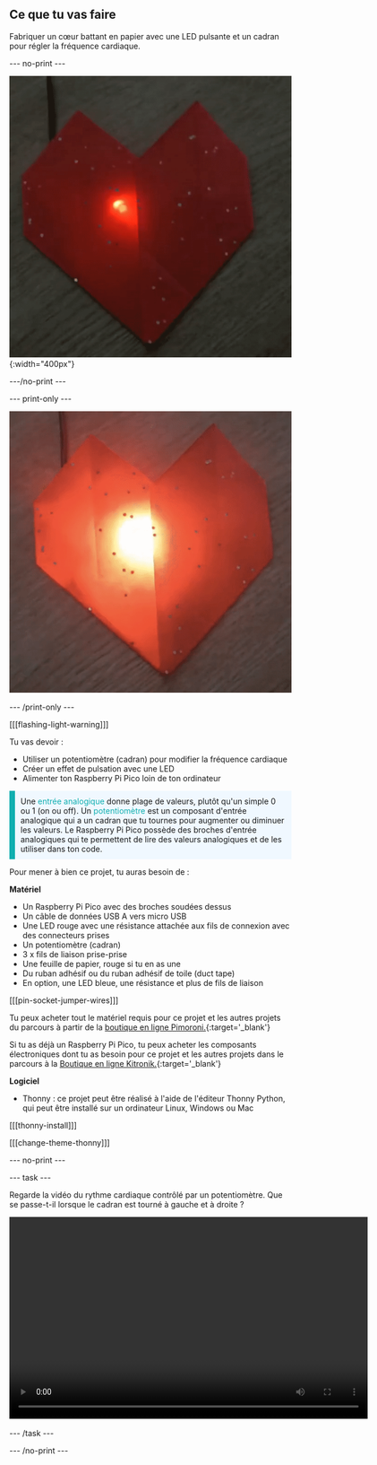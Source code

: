 ## Ce que tu vas faire

Fabriquer un cœur battant en papier avec une LED pulsante et un cadran pour régler la fréquence cardiaque.

--- no-print ---

![Une image animée montrant un cœur en origami rouge avec une LED rouge clignotante à l'intérieur des plis.](images/heartbeat.gif){:width="400px"}

---/no-print ---

--- print-only ---

![Une image montrant un cœur en origami rouge avec une LED rouge clignotante à l'intérieur des plis.](images/heart-static.png)

--- /print-only ---

[[[flashing-light-warning]]]

Tu vas devoir :
+ Utiliser un potentiomètre (cadran) pour modifier la fréquence cardiaque
+ Créer un effet de pulsation avec une LED
+ Alimenter ton Raspberry Pi Pico loin de ton ordinateur

<p style="border-left: solid; border-width:10px; border-color: #0faeb0; background-color: aliceblue; padding: 10px;">
Une <span style="color: #0faeb0">entrée analogique</span> donne plage de valeurs, plutôt qu'un simple 0 ou 1 (on ou off). Un <span style="color: #0faeb0">potentiomètre </span> est un composant d'entrée analogique qui a un cadran que tu tournes pour augmenter ou diminuer les valeurs. Le Raspberry Pi Pico possède des broches d'entrée analogiques qui te permettent de lire des valeurs analogiques et de les utiliser dans ton code. 
</p>

Pour mener à bien ce projet, tu auras besoin de :

**Matériel**

+ Un Raspberry Pi Pico avec des broches soudées dessus
+ Un câble de données USB A vers micro USB
+ Une LED rouge avec une résistance attachée aux fils de connexion avec des connecteurs prises
+ Un potentiomètre (cadran)
+ 3 x fils de liaison prise-prise
+ Une feuille de papier, rouge si tu en as une
+ Du ruban adhésif ou du ruban adhésif de toile (duct tape)
+ En option, une LED bleue, une résistance et plus de fils de liaison

[[[pin-socket-jumper-wires]]]

Tu peux acheter tout le matériel requis pour ce projet et les autres projets du parcours à partir de la [boutique en ligne Pimoroni.](https://shop.pimoroni.com/products/pico-intro-kit?variant=39893512945747){:target='_blank'}

Si tu as déjà un Raspberry Pi Pico, tu peux acheter les composants électroniques dont tu as besoin pour ce projet et les autres projets dans le parcours à la [Boutique en ligne Kitronik.](https://kitronik.co.uk/products/5343-raspberry-pi-foundation-pico-pathway-pack){:target='_blank'}

**Logiciel**

+ Thonny : ce projet peut être réalisé à l'aide de l'éditeur Thonny Python, qui peut être installé sur un ordinateur Linux, Windows ou Mac

[[[thonny-install]]]

[[[change-theme-thonny]]]

--- no-print ---

--- task ---

Regarde la vidéo du rythme cardiaque contrôlé par un potentiomètre. Que se passe-t-il lorsque le cadran est tourné à gauche et à droite ?

<video width="640" height="360" controls>
<source src="images/beating-heart.mp4" type="video/mp4">
Ton navigateur ne prend pas en charge la vidéo WebM, essaye FireFox ou Chrome
</video>

--- /task ---

--- /no-print ---
